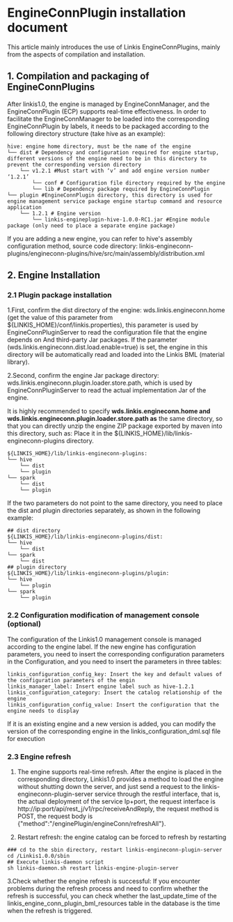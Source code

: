 EngineConnPlugin installation document
===============================

This article mainly introduces the use of Linkis EngineConnPlugins, mainly from the aspects of compilation and installation.

## 1. Compilation and packaging of EngineConnPlugins

After linkis1.0, the engine is managed by EngineConnManager, and the EngineConnPlugin (ECP) supports real-time effectiveness.
In order to facilitate the EngineConnManager to be loaded into the corresponding EngineConnPlugin by labels, it needs to be packaged according to the following directory structure (take hive as an example):
```
hive: engine home directory, must be the name of the engine
└── dist # Dependency and configuration required for engine startup, different versions of the engine need to be in this directory to prevent the corresponding version directory
    └── v1.2.1 #Must start with ‘v’ and add engine version number ‘1.2.1’
        └── conf # Configuration file directory required by the engine
        └── lib # Dependency package required by EngineConnPlugin
└── plugin #EngineConnPlugin directory, this directory is used for engine management service package engine startup command and resource application
    └── 1.2.1 # Engine version
        └── linkis-engineplugin-hive-1.0.0-RC1.jar #Engine module package (only need to place a separate engine package)
```
If you are adding a new engine, you can refer to hive's assembly configuration method, source code directory: linkis-engineconn-plugins/engineconn-plugins/hive/src/main/assembly/distribution.xml
## 2. Engine Installation
### 2.1 Plugin package installation
1.First, confirm the dist directory of the engine: wds.linkis.engineconn.home (get the value of this parameter from ${LINKIS_HOME}/conf/linkis.properties), this parameter is used by EngineConnPluginServer to read the configuration file that the engine depends on And third-party Jar packages. If the parameter (wds.linkis.engineconn.dist.load.enable=true) is set, the engine in this directory will be automatically read and loaded into the Linkis BML (material library).

2.Second, confirm the engine Jar package directory:
wds.linkis.engineconn.plugin.loader.store.path, which is used by EngineConnPluginServer to read the actual implementation Jar of the engine.

It is highly recommended to specify **wds.linkis.engineconn.home and wds.linkis.engineconn.plugin.loader.store.path as** the same directory, so that you can directly unzip the engine ZIP package exported by maven into this directory, such as: Place it in the ${LINKIS_HOME}/lib/linkis-engineconn-plugins directory.

```
${LINKIS_HOME}/lib/linkis-engineconn-plugins:
└── hive
    └── dist
    └── plugin
└── spark
    └── dist
    └── plugin
```

If the two parameters do not point to the same directory, you need to place the dist and plugin directories separately, as shown in the following example:

```
## dist directory
${LINKIS_HOME}/lib/linkis-engineconn-plugins/dist:
└── hive
    └── dist
└── spark
    └── dist
## plugin directory
${LINKIS_HOME}/lib/linkis-engineconn-plugins/plugin:
└── hive
    └── plugin
└── spark
    └── plugin
```
### 2.2 Configuration modification of management console (optional)

The configuration of the Linkis1.0 management console is managed according to the engine label. If the new engine has configuration parameters, you need to insert the corresponding configuration parameters in the Configuration, and you need to insert the parameters in three tables:

```
linkis_configuration_config_key: Insert the key and default values of the configuration parameters of the engin
linkis_manager_label: Insert engine label such as hive-1.2.1
linkis_configuration_category: Insert the catalog relationship of the engine
linkis_configuration_config_value: Insert the configuration that the engine needs to display
```

If it is an existing engine and a new version is added, you can modify the version of the corresponding engine in the linkis_configuration_dml.sql file for execution

### 2.3 Engine refresh

1.	The engine supports real-time refresh. After the engine is placed in the corresponding directory, Linkis1.0 provides a method to load the engine without shutting down the server, and just send a request to the linkis-engineconn-plugin-server service through the restful interface, that is, the actual deployment of the service Ip+port, the request interface is http://ip:port/api/rest_j/v1/rpc/receiveAndReply, the request method is POST, the request body is {"method":"/enginePlugin/engineConn/refreshAll"}.

2.	Restart refresh: the engine catalog can be forced to refresh by restarting

```
### cd to the sbin directory, restart linkis-engineconn-plugin-server
cd /Linkis1.0.0/sbin
## Execute linkis-daemon script
sh linkis-daemon.sh restart linkis-engine-plugin-server
```

3.Check whether the engine refresh is successful: If you encounter problems during the refresh process and need to confirm whether the refresh is successful, you can check whether the last_update_time of the linkis_engine_conn_plugin_bml_resources table in the database is the time when the refresh is triggered.
